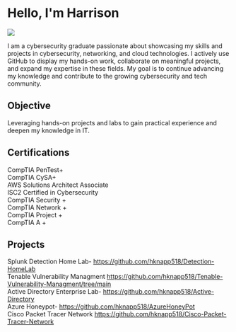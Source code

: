 
# Hello, I'm Harrison
<a href="https://linkedin.com"><img src="https://img.shields.io/badge/-LinkedIn-0072b1?&style=for-the-badge&logo=linkedin&logoColor=white" /></a>

I am a cybersecurity graduate passionate about showcasing my skills and projects in cybersecurity, networking, and cloud technologies. I actively use GitHub to display my hands-on work, collaborate on meaningful projects, and expand my expertise in these fields. My goal is to continue advancing my knowledge and contribute to the growing cybersecurity and tech community.

## Objective

Leveraging hands-on projects and labs to gain practical experience and deepen my knowledge in IT.

## Certifications
   
CompTIA PenTest+<br>
CompTIA CySA+<br>
AWS Solutions Architect Associate<br>
ISC2 Certified in Cybersecurity<br>
CompTIA Security +<br>
CompTIA Network +<br>
CompTIA Project +<br>
CompTIA A +<br>
</div>

## Projects

Splunk Detection Home Lab- https://github.com/hknapp518/Detection-HomeLab <br>
Tenable Vulnerability Managment https://github.com/hknapp518/Tenable-Vulnerability-Managment/tree/main<br>
Active Directory Enterprise Lab- https://github.com/hknapp518/Active-Directory <br>
Azure Honeypot- https://github.com/hknapp518/AzureHoneyPot <br>
Cisco Packet Tracer Network https://github.com/hknapp518/Cisco-Packet-Tracer-Network <br>








